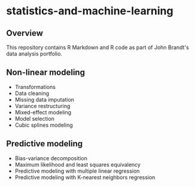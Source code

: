 # statistics-and-machine-learning

## Overview

This repository contains R Markdown and R code as part of John Brandt's data analysis portfolio.

## Non-linear modeling

* Transformations
* Data cleaning
* Missing data imputation
* Variance restructuring
* Mixed-effect modeling
* Model selection
* Cubic splines modeling

## Predictive modeling

* Bias-variance decomposition
* Maximum likelihood and least squares equivalency
* Predictive modeling with multiple linear regression
* Predictive modeling with K-nearest neighbors regression
